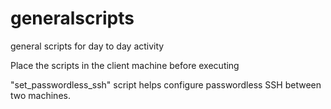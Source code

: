 # generalscripts
general scripts for day to day activity

Place the scripts in the client machine before executing 

"set_passwordless_ssh" script helps configure passwordless SSH between two machines.
